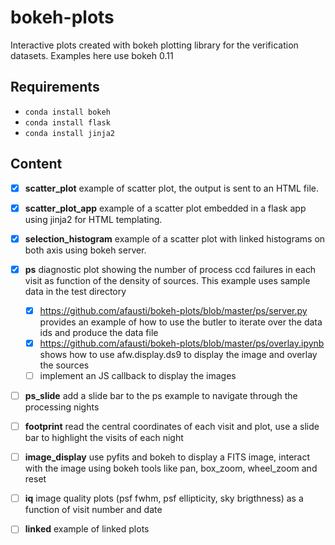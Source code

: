 # bokeh-plots

Interactive plots created with bokeh plotting library for the verification datasets. Examples here use bokeh 0.11

## Requirements

* `conda install bokeh` 
* `conda install flask`
* `conda install jinja2`
 
## Content

- [x] **scatter_plot** example of scatter plot, the output is sent to an HTML file.
- [x] **scatter_plot_app** example of a scatter plot embedded in a flask app using jinja2 for HTML templating.
- [x] **selection_histogram** example of a scatter plot with linked histograms on both axis using bokeh server.
- [x] **ps** diagnostic plot showing the number of process ccd failures in each visit as function of the density of sources. This example uses sample data in the test directory
  - [x] https://github.com/afausti/bokeh-plots/blob/master/ps/server.py provides an example of how to use the butler to iterate over the data ids and produce the data file
  - [x] https://github.com/afausti/bokeh-plots/blob/master/ps/overlay.ipynb shows how to use afw.display.ds9 to display the image and overlay the sources
  - [ ] implement an JS callback to display the images
- [ ] **ps_slide** add a slide bar to the ps example to navigate through the processing nights 
- [ ] **footprint** read the central coordinates of each visit and plot, use a slide bar to highlight the visits of each night 
- [ ] **image_display** use pyfits and bokeh to display a FITS image, interact with the image using bokeh tools like pan, box_zoom, wheel_zoom and reset
- [ ] **iq** image quality plots (psf fwhm, psf ellipticity, sky brigthness) as a function of visit number and date 
- [ ] **linked** example of linked plots
 
